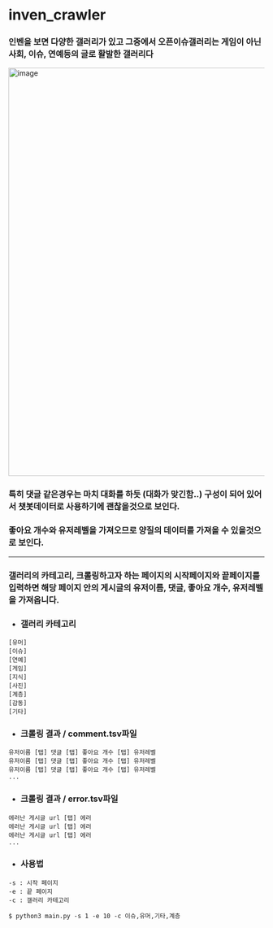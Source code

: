 # inven_crawler

### 인벤을 보면 다양한 갤러리가 있고 그중에서 오픈이슈갤러리는 게임이 아닌 사회, 이슈, 연예등의 글로 활발한 갤러리다


<img width="803" alt="image" src="https://user-images.githubusercontent.com/42092560/225097290-ff7898a0-2719-4b63-a975-ddb2b00baf23.png">



### 특히 댓글 같은경우는 마치 대화를 하듯 (대화가 맞긴함..) 구성이 되어 있어서 챗봇데이터로 사용하기에 괜찮을것으로 보인다.
### 좋아요 개수와 유저레벨을 가져오므로 양질의 데이터를 가져올 수 있을것으로 보인다.

***

### 갤러리의 카테고리, 크롤링하고자 하는 페이지의 시작페이지와 끝페이지를 입력하면 해당 페이지 안의 게시글의 유저이름, 댓글, 좋아요 개수, 유저레벨을 가져옵니다.
- ### 갤러리 카테고리
```
[유머]
[이슈]
[연예]
[게임]
[지식]
[사진]
[계층]
[감동]
[기타]
```
- ### 크롤링 결과 / comment.tsv파일
```
유저이름 [탭] 댓글 [탭] 좋아요 개수 [탭] 유저레벨
유저이름 [탭] 댓글 [탭] 좋아요 개수 [탭] 유저레벨
유저이름 [탭] 댓글 [탭] 좋아요 개수 [탭] 유저레벨
...
```
- ### 크롤링 결과 / error.tsv파일
```
에러난 게시글 url [탭] 에러
에러난 게시글 url [탭] 에러
에러난 게시글 url [탭] 에러
...
```
- ### 사용법
```
-s : 시작 페이지
-e : 끝 페이지
-c : 갤러리 카테고리 
```
```
$ python3 main.py -s 1 -e 10 -c 이슈,유머,기타,계층
```

